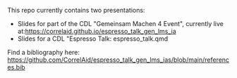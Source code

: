 This repo currently contains two presentations:
- Slides for part of the CDL "Gemeinsam Machen 4 Event", currently live at:https://correlaid.github.io/espresso_talk_gen_lms_ia
- Slides for a CDL "Espresso Talk: espresso_talk.qmd

Find a bibliography here: https://github.com/CorrelAid/espresso_talk_gen_lms_ias/blob/main/references.bib
